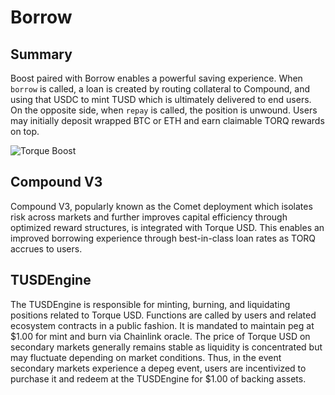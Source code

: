 # Borrow

## Summary

Boost paired with Borrow enables a powerful saving experience. When `borrow` is called, a loan is created by routing collateral to Compound, and using that USDC to mint TUSD which is ultimately delivered to end users. On the opposite side, when `repay` is called, the position is unwound. Users may initially deposit wrapped BTC or ETH and earn claimable TORQ rewards on top.

![Torque Boost](/gitbook/assets/borrow-system.png)

## Compound V3

Compound V3, popularly known as the Comet deployment which isolates risk across markets and further improves capital efficiency through optimized reward structures, is integrated with Torque USD. This enables an improved borrowing experience through best-in-class loan rates as TORQ accrues to users.

## TUSDEngine

The TUSDEngine is responsible for minting, burning, and liquidating positions related to Torque USD. Functions are called by users and related ecosystem contracts in a public fashion. It is mandated to maintain peg at $1.00 for mint and burn via Chainlink oracle. The price of Torque USD on secondary markets generally remains stable as liquidity is concentrated but may fluctuate depending on market conditions. Thus, in the event secondary markets experience a depeg event, users are incentivized to purchase it and redeem at the TUSDEngine for $1.00 of backing assets.
